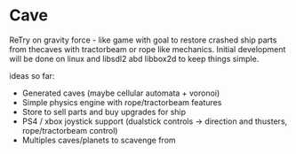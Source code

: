 # Cave

ReTry on gravity force - like game with goal to restore crashed ship parts from thecaves with tractorbeam or rope like mechanics.
Initial development will be done on linux and libsdl2 abd libbox2d to keep things simple.

ideas so far:
  - Generated caves (maybe cellular automata + voronoi)
  - Simple physics engine with rope/tractorbeam features
  - Store to sell parts and buy upgrades for ship
  - PS4 / xbox joystick support (dualstick controls -> direction and thusters, rope/tractorbeam control)
  - Multiples caves/planets to scavenge from
  
